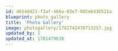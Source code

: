 ```yaml
---
id: d654d421-f3af-466a-83e7-085e6436521a
blueprint: photo_gallery
title: 'Photo Gallery'
image: photogallery/1782742478713257.jpg
updated_by: 1
updated_at: 1701479638
---
```

